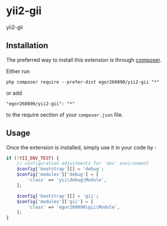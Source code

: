 yii2-gii
===================
yii2-gii

Installation
------------

The preferred way to install this extension is through [composer](http://getcomposer.org/download/).

Either run

```
php composer require --prefer-dist egor260890/yii2-gii "*"
```

or add

```
"egor260890/yii2-gii": "*"
```

to the require section of your `composer.json` file.


Usage
-----

Once the extension is installed, simply use it in your code by  :

```php
if (!YII_ENV_TEST) {
    // configuration adjustments for 'dev' environment
    $config['bootstrap'][] = 'debug';
    $config['modules']['debug'] = [
        'class' => 'yii\debug\Module',
    ];

    $config['bootstrap'][] = 'gii';
    $config['modules']['gii'] = [
        'class' => 'egor260890\gii\Module',
    ];
}
```